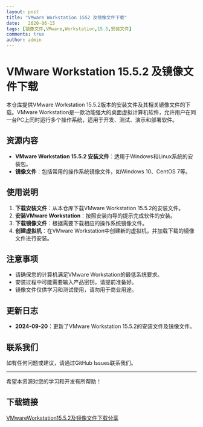 ```yaml
---
layout: post
title: "VMware Workstation 1552 及镜像文件下载"
date:   2020-06-15
tags: [镜像文件,VMware,Workstation,15.5,安装文件]
comments: true
author: admin
---
```

# VMware Workstation 15.5.2 及镜像文件下载

本仓库提供VMware Workstation 15.5.2版本的安装文件及其相关镜像文件的下载。VMware Workstation是一款功能强大的桌面虚拟计算机软件，允许用户在同一台PC上同时运行多个操作系统，适用于开发、测试、演示和部署软件。

## 资源内容

- **VMware Workstation 15.5.2 安装文件**：适用于Windows和Linux系统的安装包。
- **镜像文件**：包括常用的操作系统镜像文件，如Windows 10、CentOS 7等。

## 使用说明

1. **下载安装文件**：从本仓库下载VMware Workstation 15.5.2的安装文件。
2. **安装VMware Workstation**：按照安装向导的提示完成软件的安装。
3. **下载镜像文件**：根据需要下载相应的操作系统镜像文件。
4. **创建虚拟机**：在VMware Workstation中创建新的虚拟机，并加载下载的镜像文件进行安装。

## 注意事项

- 请确保您的计算机满足VMware Workstation的最低系统要求。
- 安装过程中可能需要输入产品密钥，请提前准备好。
- 镜像文件仅供学习和测试使用，请勿用于商业用途。

## 更新日志

- **2024-09-20**：更新了VMware Workstation 15.5.2的安装文件及镜像文件。

## 联系我们

如有任何问题或建议，请通过GitHub Issues联系我们。

---

希望本资源对您的学习和开发有所帮助！

## 下载链接

[VMwareWorkstation15.5.2及镜像文件下载分享](https://pan.quark.cn/s/4d896e7ca89e)
